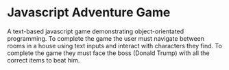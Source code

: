 # Javascript Adventure Game

A text-based javascript game demonstrating object-orientated programming. To complete the game the user must navigate between rooms in a house using text inputs and interact with characters they find. To complete the game they must face the boss (Donald Trump) with all the correct items to beat him.
